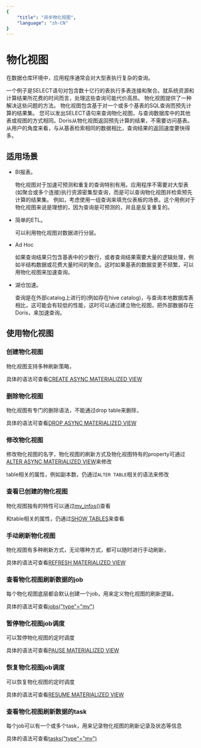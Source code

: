 ```yaml
---
{
    "title": "异步物化视图",
    "language": "zh-CN"
}
---
```


<!--
Licensed to the Apache Software Foundation (ASF) under one
or more contributor license agreements.  See the NOTICE file
distributed with this work for additional information
regarding copyright ownership.  The ASF licenses this file
to you under the Apache License, Version 2.0 (the
"License"); you may not use this file except in compliance
with the License.  You may obtain a copy of the License at

  http://www.apache.org/licenses/LICENSE-2.0

Unless required by applicable law or agreed to in writing,
software distributed under the License is distributed on an
"AS IS" BASIS, WITHOUT WARRANTIES OR CONDITIONS OF ANY
KIND, either express or implied.  See the License for the
specific language governing permissions and limitations
under the License.
-->

# 物化视图

在数据仓库环境中，应用程序通常会对大型表执行复杂的查询。

一个例子是SELECT语句对包含数十亿行的表执行多表连接和聚合。就系统资源和计算结果所花费的时间而言，处理这些查询可能代价高昂。
物化视图提供了一种解决这些问题的方法。
物化视图包含基于对一个或多个基表的SQL查询而预先计算的结果集。
您可以发出SELECT语句来查询物化视图，与查询数据库中的其他表或视图的方式相同。Doris从物化视图返回预先计算的结果，不需要访问基表。
从用户的角度来看，与从基表检索相同的数据相比，查询结果的返回速度要快得多。

## 适用场景

- BI报表。

  物化视图对于加速可预测和重复的查询特别有用。应用程序不需要对大型表(如聚合或多个连接)执行资源密集型查询，而是可以查询物化视图并检索预先计算的结果集。
  例如，考虑使用一组查询来填充仪表板的场景。这个用例对于物化视图来说是理想的，因为查询是可预测的，并且是反复重复的。    

- 简单的ETL。

  可以利用物化视图对数据进行分层。

- Ad Hoc
  
  如果查询结果只包含基表中的少数行，或者查询结果需要大量的逻辑处理，例如半结构数据或花费大量时间的聚合。这时如果基表的数据变更不频繁，可以用物化视图来加速查询。

- 湖仓加速。

  查询是在外部catalog上进行的(例如存在hive catalog)，与查询本地数据库表相比，这可能会有较低的性能，这时可以通过建立物化视图，把外部数据存在Doris，来加速查询。

## 使用物化视图

### 创建物化视图

物化视图支持多种刷新策略，

具体的语法可查看[CREATE ASYNC MATERIALIZED VIEW](../sql-manual/sql-reference/Data-Definition-Statements/Create/CREATE-ASYNC-MATERIALIZED-VIEW.md)

### 删除物化视图
物化视图有专门的删除语法，不能通过drop table来删除，

具体的语法可查看[DROP ASYNC MATERIALIZED VIEW](../sql-manual/sql-reference/Data-Definition-Statements/Drop/DROP-ASYNC-MATERIALIZED-VIEW.md)

### 修改物化视图

修改物化视图的名字，物化视图的刷新方式及物化视图特有的property可通过[ALTER ASYNC MATERIALIZED VIEW](../sql-manual/sql-reference/Data-Definition-Statements/Alter/ALTER-ASYNC-MATERIALIZED-VIEW.md)来修改

table相关的属性，例如副本数，仍通过`ALTER TABLE`相关的语法来修改

### 查看已创建的物化视图

物化视图独有的特性可以通过[mv_infos()](../sql-manual/sql-functions/table-functions/mv_infos.md)查看

和table相关的属性，仍通过[SHOW TABLES](../sql-manual/sql-reference/Show-Statements/SHOW-TABLES.md)来查看

### 手动刷新物化视图

物化视图有多种刷新方式，无论哪种方式，都可以随时进行手动刷新，

具体的语法可查看[REFRESH MATERIALIZED VIEW](../sql-manual/sql-reference/Utility-Statements/REFRESH-MATERIALIZED-VIEW.md)

### 查看物化视图刷新数据的job

每个物化视图底层都会默认创建一个job，用来定义物化视图的刷新逻辑，

具体的语法可查看[jobs("type"="mv")](../sql-manual/sql-functions/table-functions/jobs.md)

### 暂停物化视图job调度

可以暂停物化视图的定时调度

具体的语法可查看[PAUSE MATERIALIZED VIEW](../sql-manual/sql-reference/Utility-Statements/PAUSE-MATERIALIZED-VIEW.md)

### 恢复物化视图job调度

可以恢复物化视图的定时调度

具体的语法可查看[RESUME MATERIALIZED VIEW](../sql-manual/sql-reference/Utility-Statements/RESUME-MATERIALIZED-VIEW.md)

### 查看物化视图刷新数据的task

每个job可以有一个或多个task，用来记录物化视图的刷新记录及状态等信息

具体的语法可查看[tasks("type"="mv")](../sql-manual/sql-functions/table-functions/tasks.md)